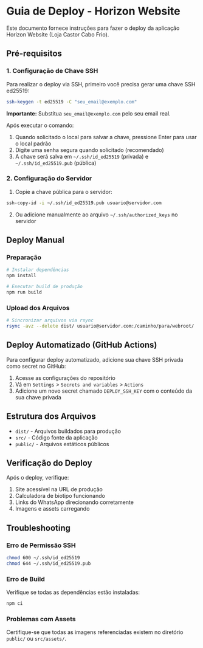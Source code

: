 # Guia de Deploy - Horizon Website

Este documento fornece instruções para fazer o deploy da aplicação Horizon Website (Loja Castor Cabo Frio).

## Pré-requisitos

### 1. Configuração de Chave SSH

Para realizar o deploy via SSH, primeiro você precisa gerar uma chave SSH ed25519:

```bash
ssh-keygen -t ed25519 -C "seu_email@exemplo.com"
```

**Importante:** Substitua `seu_email@exemplo.com` pelo seu email real.

Após executar o comando:
1. Quando solicitado o local para salvar a chave, pressione Enter para usar o local padrão
2. Digite uma senha segura quando solicitado (recomendado)
3. A chave será salva em `~/.ssh/id_ed25519` (privada) e `~/.ssh/id_ed25519.pub` (pública)

### 2. Configuração do Servidor

1. Copie a chave pública para o servidor:
```bash
ssh-copy-id -i ~/.ssh/id_ed25519.pub usuario@servidor.com
```

2. Ou adicione manualmente ao arquivo `~/.ssh/authorized_keys` no servidor

## Deploy Manual

### Preparação
```bash
# Instalar dependências
npm install

# Executar build de produção
npm run build
```

### Upload dos Arquivos
```bash
# Sincronizar arquivos via rsync
rsync -avz --delete dist/ usuario@servidor.com:/caminho/para/webroot/
```

## Deploy Automatizado (GitHub Actions)

Para configurar deploy automatizado, adicione sua chave SSH privada como secret no GitHub:

1. Acesse as configurações do repositório
2. Vá em `Settings` > `Secrets and variables` > `Actions`
3. Adicione um novo secret chamado `DEPLOY_SSH_KEY` com o conteúdo da sua chave privada

## Estrutura dos Arquivos

- `dist/` - Arquivos buildados para produção
- `src/` - Código fonte da aplicação
- `public/` - Arquivos estáticos públicos

## Verificação do Deploy

Após o deploy, verifique:
1. Site acessível na URL de produção
2. Calculadora de biotipo funcionando
3. Links do WhatsApp direcionando corretamente
4. Imagens e assets carregando

## Troubleshooting

### Erro de Permissão SSH
```bash
chmod 600 ~/.ssh/id_ed25519
chmod 644 ~/.ssh/id_ed25519.pub
```

### Erro de Build
Verifique se todas as dependências estão instaladas:
```bash
npm ci
```

### Problemas com Assets
Certifique-se que todas as imagens referenciadas existem no diretório `public/` ou `src/assets/`.